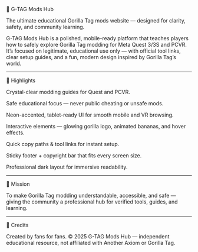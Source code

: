 🦍 G-TAG Mods Hub

The ultimate educational Gorilla Tag mods website — designed for clarity, safety, and community learning.

G-TAG Mods Hub is a polished, mobile-ready platform that teaches players how to safely explore Gorilla Tag modding for Meta Quest 3/3S and PCVR.
It’s focused on legitimate, educational use only — with official tool links, clear setup guides, and a fun, modern design inspired by Gorilla Tag’s world.


---

🌟 Highlights

Crystal-clear modding guides for Quest and PCVR.

Safe educational focus — never public cheating or unsafe mods.

Neon-accented, tablet-ready UI for smooth mobile and VR browsing.

Interactive elements — glowing gorilla logo, animated bananas, and hover effects.

Quick copy paths & tool links for instant setup.

Sticky footer + copyright bar that fits every screen size.

Professional dark layout for immersive readability.



---

🧠 Mission

To make Gorilla Tag modding understandable, accessible, and safe —
giving the community a professional hub for verified tools, guides, and learning.


---

🦍 Credits

Created by fans for fans.
© 2025 G-TAG Mods Hub — independent educational resource, not affiliated with Another Axiom or Gorilla Tag.
